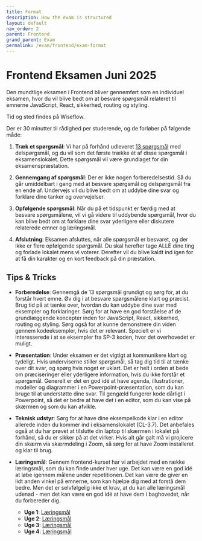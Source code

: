 ```yaml
---
title: Format
description: How the exam is structured
layout: default
nav_order: 2
parent: Frontend
grand_parent: Exam
permalink: /exam/frontend/exam-format
---
```


# Frontend Eksamen Juni 2025

Den mundtlige eksamen i Frontend bliver gennemført som en individuel eksamen, hvor du vil blive bedt om at besvare spørgsmål relateret til emnerne JavaScript, React, sikkerhed, routing og styling.

Tid og sted findes på Wiseflow.

Der er 30 minutter til rådighed per studerende, og de forløber på følgende måde:

1. **Træk et spørgsmål**: Vi har på forhånd udleveret [13 spørgsmål](./exam_questions.md) med delspørgsmål, og du vil som det første trække ét af disse spørgsmål i eksamenslokalet. Dette spørgsmål vil være grundlaget for din eksamenspræstation.

2. **Gennemgang af spørgsmål**: Der er ikke nogen forberedelsestid. Så du går umiddelbart i gang med at besvare spørgsmål og delspørgsmål fra en ende af. Undervejs vil du blive bedt om at uddybe dine svar og forklare dine tanker og overvejelser.

3. **Opfølgende spørgsmål**: Når du på et tidspunkt er færdig med at besvare spørgsmålene, vil vi gå videre til uddybende spørgsmål, hvor du kan blive bedt om at forklare dine svar yderligere eller diskutere relaterede emner og læringsmål.

4. **Afslutning**: Eksamen afsluttes, når alle spørgsmål er besvaret, og der ikke er flere opfølgende spørgsmål. Du skal herefter tage ALLE dine ting og forlade lokalet mens vi voterer. Derefter vil du blive kaldt ind igen for at få din karakter og en kort feedback på din præstation.

## Tips & Tricks

- **Forberedelse**: Gennemgå de 13 spørgsmål grundigt og sørg for, at du forstår hvert emne. Øv dig i at besvare spørgsmålene klart og præcist. Brug tid på at tænke over, hvordan du kan uddybe dine svar med eksempler og forklaringer. Sørg for at have en god forståelse af de grundlæggende koncepter inden for JavaScript, React, sikkerhed, routing og styling. Sørg også for at kunne demonstrere din viden gennem kodeeksempler, hvis det er relevant. Specielt er vi interesserede i at se eksempler fra SP-3 koden, hvor det overhovedet er muligt.

- **Præsentation**: Under eksamen er det vigtigt at kommunikere klart og tydeligt. Hvis underviserne stiller spørgsmål, så tag dig tid til at tænke over dit svar, og spørg hvis noget er uklart. Det er helt i orden at bede om præciseringer eller yderligere information, hvis du ikke forstår et spørgsmål. Generelt er det en god idé at have agenda, illustrationer, modeller og  diagrammer i en Powerpoint-præsentation, som du kan bruge til at understøtte dine svar. Til gengæld fungerer kode dårligt i Powerpoint, så det er bedre at have det i en editor, som du kan vise på skærmen og som du kan afvikle.

- **Teknisk udstyr**: Sørg for at have dine eksempelkode klar i en editor allerede inden du kommer ind i eksamenslokalet (CL-3.7). Det anbefales også at du har prøvet at tilslutte din laptop til skærmen i lokalet på forhånd, så du er sikker på at det virker. Hvis alt går galt må vi projicere din skærm via skærmdeling i Zoom, så sørg for at have Zoom installeret og klar til brug.

- **Læringsmål**: Gennem frontend-kurset har vi arbejdet med en række læringsmål, som du kan finde under hver uge. Det kan være en god idé at løbe igennem målene under repetitionen. Det kan være de giver en lidt anden vinkel på emnerne, som kan hjælpe dig med at forstå dem bedre. Men det er selvfølgelig ikke et krav, at du kan alle læringsmål udenad - men det kan være en god idé at have dem i baghovedet, når du forbereder dig.
  - **Uge 1**: [Læringsmål](../../frontend/javascript_react/learningobjectives.md)
  - **Uge 2**: [Læringsmål](../../frontend/react_2/learningobjectives.md)
  - **Uge 3**: [Læringsmål](../../frontend/react_3/learningobjectives.md)
  - **Uge 4**: [Læringsmål](../../frontend/react_4/learningobjectives.md)
